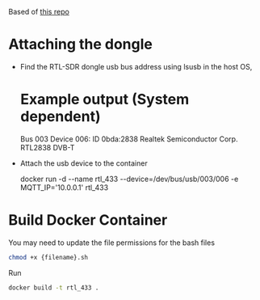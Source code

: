 Based of [this repo](https://github.com/LinuxChristian/rtl_433-docker)

# Attaching the dongle

- Find the RTL-SDR dongle usb bus address using lsusb in the host OS,

  # Example output (System dependent)

  Bus 003 Device 006: ID 0bda:2838 Realtek Semiconductor Corp. RTL2838 DVB-T

- Attach the usb device to the container

  docker run -d --name rtl_433 --device=/dev/bus/usb/003/006 -e MQTT_IP='10.0.0.1' rtl_433

# Build Docker Container

You may need to update the file permissions for the bash files

```bash
chmod +x {filename}.sh
```

Run

```bash
docker build -t rtl_433 .
```
